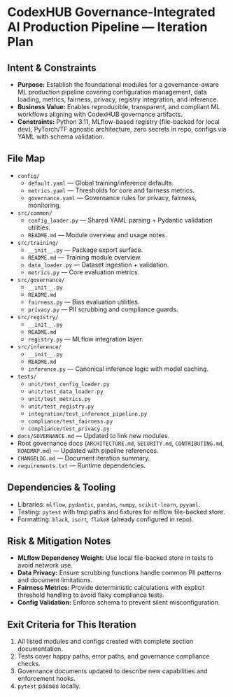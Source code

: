 # CodexHUB Governance-Integrated AI Production Pipeline — Iteration Plan

## Intent & Constraints

- **Purpose:** Establish the foundational modules for a governance-aware ML production pipeline covering configuration management, data loading, metrics, fairness, privacy, registry integration, and inference.
- **Business Value:** Enables reproducible, transparent, and compliant ML workflows aligning with CodexHUB governance artifacts.
- **Constraints:** Python 3.11, MLflow-based registry (file-backed for local dev), PyTorch/TF agnostic architecture, zero secrets in repo, configs via YAML with schema validation.

## File Map

- `config/`
  - `default.yaml` — Global training/inference defaults.
  - `metrics.yaml` — Thresholds for core and fairness metrics.
  - `governance.yaml` — Governance rules for privacy, fairness, monitoring.
- `src/common/`
  - `config_loader.py` — Shared YAML parsing + Pydantic validation utilities.
  - `README.md` — Module overview and usage notes.
- `src/training/`
  - `__init__.py` — Package export surface.
  - `README.md` — Training module overview.
  - `data_loader.py` — Dataset ingestion + validation.
  - `metrics.py` — Core evaluation metrics.
- `src/governance/`
  - `__init__.py`
  - `README.md`
  - `fairness.py` — Bias evaluation utilities.
  - `privacy.py` — PII scrubbing and compliance guards.
- `src/registry/`
  - `__init__.py`
  - `README.md`
  - `registry.py` — MLflow integration layer.
- `src/inference/`
  - `__init__.py`
  - `README.md`
  - `inference.py` — Canonical inference logic with model caching.
- `tests/`
  - `unit/test_config_loader.py`
  - `unit/test_data_loader.py`
  - `unit/test_metrics.py`
  - `unit/test_registry.py`
  - `integration/test_inference_pipeline.py`
  - `compliance/test_fairness.py`
  - `compliance/test_privacy.py`
- `docs/GOVERNANCE.md` — Updated to link new modules.
- Root governance docs (`ARCHITECTURE.md`, `SECURITY.md`, `CONTRIBUTING.md`, `ROADMAP.md`) — Updated with pipeline references.
- `CHANGELOG.md` — Document iteration summary.
- `requirements.txt` — Runtime dependencies.

## Dependencies & Tooling

- Libraries: `mlflow`, `pydantic`, `pandas`, `numpy`, `scikit-learn`, `pyyaml`.
- Testing: `pytest` with tmp paths and fixtures for mlflow file-backed store.
- Formatting: `black`, `isort`, `flake8` (already configured in repo).

## Risk & Mitigation Notes

- **MLflow Dependency Weight:** Use local file-backed store in tests to avoid network use.
- **Data Privacy:** Ensure scrubbing functions handle common PII patterns and document limitations.
- **Fairness Metrics:** Provide deterministic calculations with explicit threshold handling to avoid flaky compliance tests.
- **Config Validation:** Enforce schema to prevent silent misconfiguration.

## Exit Criteria for This Iteration

1. All listed modules and configs created with complete section documentation.
2. Tests cover happy paths, error paths, and governance compliance checks.
3. Governance documents updated to describe new capabilities and enforcement hooks.
4. `pytest` passes locally.
